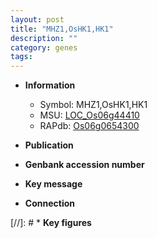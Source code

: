 ```yaml
---
layout: post
title: "MHZ1,OsHK1,HK1"
description: ""
category: genes
tags: 
---
```


* **Information**  
    + Symbol: MHZ1,OsHK1,HK1  
    + MSU: [LOC_Os06g44410](http://rice.uga.edu/cgi-bin/ORF_infopage.cgi?orf=LOC_Os06g44410)  
    + RAPdb: [Os06g0654300](http://rapdb.dna.affrc.go.jp/viewer/gbrowse_details/irgsp1?name=Os06g0654300)  

* **Publication**  

* **Genbank accession number**  

* **Key message**  

* **Connection**  

[//]: # * **Key figures**  


